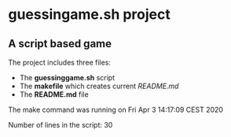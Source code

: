 # guessingame.sh project #
## A script based game ##
The project includes three files:
- The **guessinggame.sh** script
- The **makefile** which creates current *README.md*
- The **README.md** file

The make command was running on Fri Apr  3 14:17:09 CEST 2020

Number of lines in the script: 30
